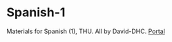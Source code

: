 # Spanish-1
Materials for Spanish (1), THU.
All by David-DHC.
[Portal](https://david-dhc.github.io/Spanish-1)
